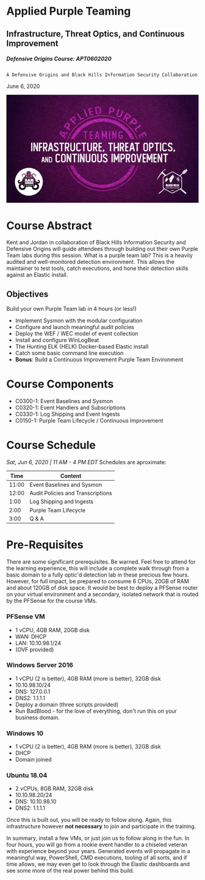 # Applied Purple Teaming 
## Infrastructure, Threat Optics, and Continuous Improvement
##### Defensive Origins Course: APT0602020
`A Defensive Origins and Black Hills Information Security Collaboration`

June 6, 2020

![](docs\images\EZRMAZUXYAAj-JD.jpg)

<div style='page-break-after: always'></div>

[//]: # (TOC Begin)

[//]: # (TOC End)

# Course Abstract
Kent and Jordan in collaboration of Black Hills Information Security and Defensive Origins will guide attendees through building out their own Purple Team labs during this session. What is a purple team lab? This is a heavily audited and well-monitored detection environment. This allows the maintainer to test tools, catch executions, and hone their detection skills against an Elastic install.

## Objectives
Build your own Purple Team lab in 4 hours (or less!)
* Implement Sysmon with the modular configuration
* Configure and launch meaningful audit policies
* Deploy the WEF / WEC model of event collection
* Install and configure WinLogBeat
* The Hunting ELK (HELK) Docker-based Elastic install
* Catch some basic command line execution
* **Bonus**: Build a Continuous Improvement Purple Team Environment


# Course Components
* C0300-1: Event Baselines and Sysmon
* C0320-1: Event Handlers and Subscriptions
* C0330-1: Log Shipping and Event Ingests
* C0150-1: Purple Team Lifecycle / Continuous Improvement


# Course Schedule
*Sat, Jun 6, 2020 | 11 AM - 4 PM EDT*
Schedules are aproximate:

| Time  | Content  |
|-------|----------|
| 11:00 | Event Baselines and Sysmon |
| 12:00 | Audit Policies and Transcriptions |
| 1:00 | Log Shipping and Ingests
| 2:00 | Purple Team Lifecycle | 
| 3:00 | Q & A | 

# Pre-Requisites

There are some significant prerequisites. Be warned. Feel free to attend for the learning experience, this will include a complete walk through from a basic domain to a fully optic'd detection lab in these precious few hours. However, for full impact, be prepared to consume 6 CPUs, 20GB of RAM and about 120GB of disk space. It would be best to deploy a PFSense router on your virtual environment and a secondary, isolated network that is routed by the PFSense for the course VMs.

### PFSense VM
* 1 vCPU, 4GB RAM, 20GB disk
* WAN: DHCP
* LAN: 10.10.98.1/24
* (OVF provided)


### Windows Server 2016
* 1 vCPU (2 is better), 4GB RAM (more is better), 32GB disk
* 10.10.98.10/24
* DNS: 127.0.0.1
* DNS2: 1.1.1.1
* Deploy a domain (three scripts provided)
* Run BadBlood - for the love of everything, don't run this on your business domain.


### Windows 10
* 1 vCPU (2 is better), 4GB RAM (more is better), 32GB disk
* DHCP
* Domain joined


### Ubuntu 18.04
* 2 vCPUs, 8GB RAM, 32GB disk
* 10.10.98.20/24
* DNS: 10.10.98.10
* DNS2: 1.1.1.1


Once this is built out, you will be ready to follow along. Again, this infrastructure however **not necessary** to join and participate in the training.

In summary, install a few VMs, or just join us to follow along in the fun. In four hours, you will go from a rookie event handler to a chiseled veteran with experience beyond your years. Generated events will propagate in a meaningful way, PowerShell, CMD executions, tooling of all sorts, and if time allows, we may even get to look through the Elastic dashboards and see some more of the real power behind this build.


